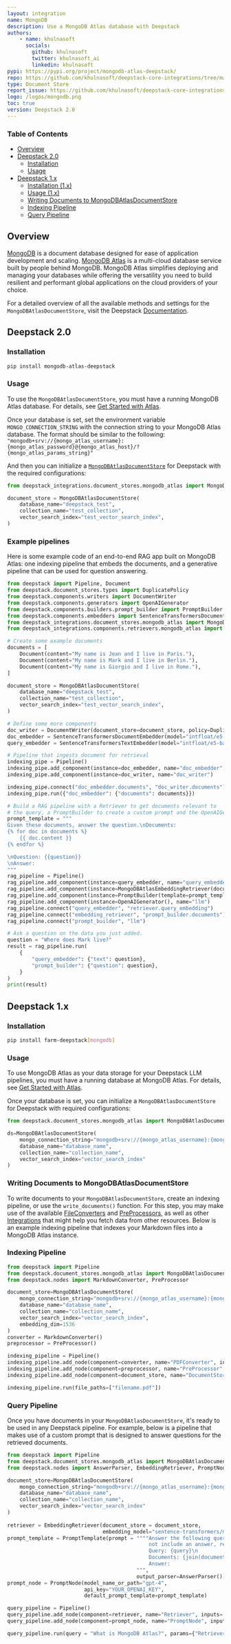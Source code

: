 ```yaml
---
layout: integration
name: MongoDB
description: Use a MongoDB Atlas database with Deepstack
authors:
    - name: khulnasoft
      socials:
        github: khulnasoft
        twitter: khulnasoft_ai
        linkedin: khulnasoft
pypi: https://pypi.org/project/mongodb-atlas-deepstack/
repo: https://github.com/khulnasoft/deepstack-core-integrations/tree/main/integrations/mongodb_atlas
type: Document Store
report_issue: https://github.com/khulnasoft/deepstack-core-integrations/issues
logo: /logos/mongodb.png
toc: true
version: Deepstack 2.0
---
```


### Table of Contents

- [Overview](#overview)
- [Deepstack 2.0](#deepstack-20)
  - [Installation](#installation)
  - [Usage](#usage)
- [Deepstack 1.x](#deepstack-1x)
  - [Installation (1.x)](#installation-1x)
  - [Usage (1.x)](#usage-1x)
  - [Writing Documents to MongoDBAtlasDocumentStore](#writing-documents-to-mongodbstlasdocumentstore)
  - [Indexing Pipeline](#indexing-pipeline)
  - [Query Pipeline](#query-pipeline)

## Overview

[MongoDB](https://www.mongodb.com/) is a document database designed for ease of application development and scaling. [MongoDB Atlas](https://www.mongodb.com/atlas) is a multi-cloud database service built by people behind MongoDB. MongoDB Atlas simplifies deploying and managing your databases while offering the versatility you need to build resilient and performant global applications on the cloud providers of your choice.

For a detailed overview of all the available methods and settings for the `MongoDBAtlasDocumentStore`, visit the Deepstack [Documentation](https://docs.deepstack.khulnasoft.com/docs/mongodbatlasdocumentstore).

## Deepstack 2.0


### Installation

```bash
pip install mongodb-atlas-deepstack
```

### Usage

To use the `MongoDBAtlasDocumentStore`, you must have a running MongoDB Atlas database.
For details, see [Get Started with Atlas](https://www.mongodb.com/docs/atlas/getting-started/).  

Once your database is set, set the environment variable `MONGO_CONNECTION_STRING` with the connection string to your MongoDB Atlas database.
The format should be similar to the following:
`"mongodb+srv://{mongo_atlas_username}:{mongo_atlas_password}@{mongo_atlas_host}/?{mongo_atlas_params_string}"`

And then you can initialize a [`MongoDBAtlasDocumentStore`](https://docs.deepstack.khulnasoft.com/docs/mongodbatlasdocumentstore) for Deepstack with the required configurations:

```python
from deepstack_integrations.document_stores.mongodb_atlas import MongoDBAtlasDocumentStore

document_store = MongoDBAtlasDocumentStore(
    database_name="deepstack_test",
    collection_name="test_collection",
    vector_search_index="test_vector_search_index",
)
```

### Example pipelines

Here is some example code of an end-to-end RAG app built on MongoDB Atlas: one indexing pipeline that embeds the documents,
and a generative pipeline that can be used for question answering.

```python
from deepstack import Pipeline, Document
from deepstack.document_stores.types import DuplicatePolicy
from deepstack.components.writers import DocumentWriter
from deepstack.components.generators import OpenAIGenerator
from deepstack.components.builders.prompt_builder import PromptBuilder
from deepstack.components.embedders import SentenceTransformersDocumentEmbedder, SentenceTransformersTextEmbedder
from deepstack_integrations.document_stores.mongodb_atlas import MongoDBAtlasDocumentStore
from deepstack_integrations.components.retrievers.mongodb_atlas import MongoDBAtlasEmbeddingRetriever

# Create some example documents
documents = [
    Document(content="My name is Jean and I live in Paris."),
    Document(content="My name is Mark and I live in Berlin."),
    Document(content="My name is Giorgio and I live in Rome."),
]

document_store = MongoDBAtlasDocumentStore(
    database_name="deepstack_test",
    collection_name="test_collection",
    vector_search_index="test_vector_search_index",
)

# Define some more components
doc_writer = DocumentWriter(document_store=document_store, policy=DuplicatePolicy.SKIP)
doc_embedder = SentenceTransformersDocumentEmbedder(model="intfloat/e5-base-v2")
query_embedder = SentenceTransformersTextEmbedder(model="intfloat/e5-base-v2")

# Pipeline that ingests document for retrieval
indexing_pipe = Pipeline()
indexing_pipe.add_component(instance=doc_embedder, name="doc_embedder")
indexing_pipe.add_component(instance=doc_writer, name="doc_writer")

indexing_pipe.connect("doc_embedder.documents", "doc_writer.documents")
indexing_pipe.run({"doc_embedder": {"documents": documents}})

# Build a RAG pipeline with a Retriever to get documents relevant to 
# the query, a PromptBuilder to create a custom prompt and the OpenAIGenerator (LLM)
prompt_template = """
Given these documents, answer the question.\nDocuments:
{% for doc in documents %}
    {{ doc.content }}
{% endfor %}

\nQuestion: {{question}}
\nAnswer:
"""
rag_pipeline = Pipeline()
rag_pipeline.add_component(instance=query_embedder, name="query_embedder")
rag_pipeline.add_component(instance=MongoDBAtlasEmbeddingRetriever(document_store=document_store), name="retriever")
rag_pipeline.add_component(instance=PromptBuilder(template=prompt_template), name="prompt_builder")
rag_pipeline.add_component(instance=OpenAIGenerator(), name="llm")
rag_pipeline.connect("query_embedder", "retriever.query_embedding")
rag_pipeline.connect("embedding_retriever", "prompt_builder.documents")
rag_pipeline.connect("prompt_builder", "llm")

# Ask a question on the data you just added.
question = "Where does Mark live?"
result = rag_pipeline.run(
    {
        "query_embedder": {"text": question},
        "prompt_builder": {"question": question},
    }
)
print(result)
```

## Deepstack 1.x

### Installation

```bash
pip install farm-deepstack[mongodb]
```

### Usage

To use MongoDB Atlas as your data storage for your Deepstack LLM pipelines, you must have a running database at MongoDB Atlas. For details, see [Get Started with Atlas](https://www.mongodb.com/docs/atlas/getting-started/).  

Once your database is set, you can initialize a `MongoDBAtlasDocumentStore` for Deepstack with required configurations:

```python
from deepstack.document_stores.mongodb_atlas import MongoDBAtlasDocumentStore

ds=MongoDBAtlasDocumentStore(
    mongo_connection_string="mongodb+srv://{mongo_atlas_username}:{mongo_atlas_password}@{mongo_atlas_host}/?{mongo_atlas_params_string}",
    database_name="database_name",
    collection_name="collection_name",
    vector_search_index="vector_search_index"
)
```

### Writing Documents to MongoDBAtlasDocumentStore

To write documents to your `MongoDBAtlasDocumentStore`, create an indexing pipeline, or use the `write_documents()` function.
For this step, you may make use of the available [FileConverters](https://docs.deepstack.khulnasoft.com/v1.25/docs/file_converters) and [PreProcessors](https://docs.deepstack.khulnasoft.com/v1.25/docs/preprocessor), as well as other [Integrations](/integrations) that might help you fetch data from other resources. Below is an example indexing pipeline that indexes your Markdown files into a MongoDB Atlas instance.

### Indexing Pipeline

```python
from deepstack import Pipeline
from deepstack.document_stores.mongodb_atlas import MongoDBAtlasDocumentStore
from deepstack.nodes import MarkdownConverter, PreProcessor

document_store=MongoDBAtlasDocumentStore(
    mongo_connection_string="mongodb+srv://{mongo_atlas_username}:{mongo_atlas_password}@{mongo_atlas_host}/?{mongo_atlas_params_string}",
    database_name="database_name",
    collection_name="collection_name",
    vector_search_index="vector_search_index",
    embedding_dim=1536
)
converter = MarkdownConverter()
preprocessor = PreProcessor()

indexing_pipeline = Pipeline()
indexing_pipeline.add_node(component=converter, name="PDFConverter", inputs=["File"])
indexing_pipeline.add_node(component=preprocessor, name="PreProcessor", inputs=["PDFConverter"])
indexing_pipeline.add_node(component=document_store, name="DocumentStore", inputs=["PreProcessor"])

indexing_pipeline.run(file_paths=["filename.pdf"])
```

### Query Pipeline

Once you have documents in your `MongoDBAtlasDocumentStore`, it's ready to be used in any Deepstack pipeline. For example, below is a pipeline that makes use of a custom prompt that is designed to answer questions for the retrieved documents.

```python
from deepstack import Pipeline
from deepstack.document_stores.mongodb_atlas import MongoDBAtlasDocumentStore
from deepstack.nodes import AnswerParser, EmbeddingRetriever, PromptNode, PromptTemplate

document_store=MongoDBAtlasDocumentStore(
    mongo_connection_string="mongodb+srv://{mongo_atlas_username}:{mongo_atlas_password}@{mongo_atlas_host}/?{mongo_atlas_params_string}",
    database_name="database_name",
    collection_name="collection_name",
    vector_search_index="vector_search_index"
)
              
retriever = EmbeddingRetriever(document_store = document_store,
                               embedding_model="sentence-transformers/multi-qa-mpnet-base-dot-v1")
prompt_template = PromptTemplate(prompt = """"Answer the following query based on the provided context. If the context does
                                              not include an answer, reply with 'I don't know'.\n
                                              Query: {query}\n
                                              Documents: {join(documents)}
                                              Answer: 
                                          """,
                                          output_parser=AnswerParser())
prompt_node = PromptNode(model_name_or_path="gpt-4",
                         api_key="YOUR_OPENAI_KEY",
                         default_prompt_template=prompt_template)

query_pipeline = Pipeline()
query_pipeline.add_node(component=retriever, name="Retriever", inputs=["Query"])
query_pipeline.add_node(component=prompt_node, name="PromptNode", inputs=["Retriever"])

query_pipeline.run(query = "What is MongoDB Atlas?", params={"Retriever" : {"top_k": 5}})
```
